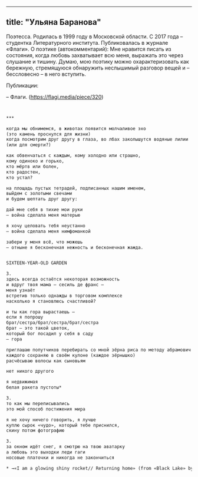 
---
title: "Ульяна Баранова"
---
Поэтесса. Родилась в 1999 году в Московской области. С 2017 года – студентка Литературного института. Публиковалась в журнале «Флаги».
О поэтике (автокомментарий):
Мне нравится писать из состояния, когда любовь захватывает всю меня, выражать это через слушание и тишину.
Думаю, мою поэтику можно охарактеризовать как бережную, стремящуюся обнаружить неслышимый разговор вещей и – бессловесно – в него вступить.

Публикации:

– Флаги. (https://flagi.media/piece/320)

```html


***

когда мы обнимемся, в животах появится молчаливое эхо
(это камень проснулся для жизни)
когда посмотрим друг другу в глаза, во лбах заколышутся водяные лилии
(или для смерти?)

как обвенчаться с каждым, кому холодно или страшно,
кому одиноко и горько,
кто мёртв или болен,
кто радостен,
кто устал?

на площадь пустых тетрадей, подписанных нашим именем,
выйдем с золотыми свечами
и будем шептать друг другу:

дай мне себя в тихие мои руки
– война сделала меня матерью

я хочу целовать тебя неустанно
– война сделала меня нимфоманкой

забери у меня всё, что можешь
– отныне я бесконечная нежность и бесконечная жажда.


SIXTEEN-YEAR-OLD GARDEN

3.
здесь всегда остаётся некоторая возможность
и вдруг твоя мама – сесиль де франс –
меня узнаёт
встретив только однажды в торговом комплексе
насколько я становлюсь счастливой?

и ты как гора вырастаешь –
если я попрошу
брат/сестра/брат/сестра/брат/сестра
брат – это такой цветок,
который бог посадил у себя в саду
– гора

приглашаю попутчиков перебирать со мной зёрна риса по методу абрамович
каждого сохраняю в своём кулоне (каждое зёрнышко)
расчёсываю волосы как сыновьям

нет никого другого

я недвижимая
белая ракета пустоты*

3.
то как мы переписывались
это мой способ постижения мира

я не хочу ничего говорить, я лучше
куплю сырок «чудо», который тебе приснился,
скину потом фотографию

3.
за окном идёт снег, я смотрю на твою аватарку
а любовь это выходки леди гаги
носовые платочки и никогда не закончиться

* →«I am a glowing shiny rocket// Returning home» (from «Black Lake» by Bjork)
```